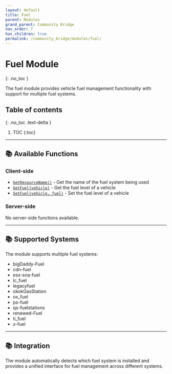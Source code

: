 ```yaml
---
layout: default
title: Fuel
parent: Modules
grand_parent: Community Bridge
nav_order: 7
has_children: true
permalink: /community_bridge/modules/fuel/
---
```


# Fuel Module
{: .no_toc }

The fuel module provides vehicle fuel management functionality with support for multiple fuel systems.

## Table of contents
{: .no_toc .text-delta }

1. TOC
{:toc}

---

## 📚 Available Functions

### Client-side
- [`GetResourceName()`](client/GetResourceName.md) - Get the name of the fuel system being used
- [`GetFuel(vehicle)`](client/GetFuel.md) - Get the fuel level of a vehicle
- [`SetFuel(vehicle, fuel)`](client/SetFuel.md) - Set the fuel level of a vehicle

### Server-side
No server-side functions available.

---

## 📚 Supported Systems

The module supports multiple fuel systems:
- bigDaddy-Fuel
- cdn-fuel
- esx-sna-fuel
- lc_fuel
- legacyfuel
- okokGasStation
- ox_fuel
- ps-fuel
- qs-fuelstations
- renewed-Fuel
- ti_fuel
- x-fuel

---

## 📚 Integration

The module automatically detects which fuel system is installed and provides a unified interface for fuel management across different systems.
